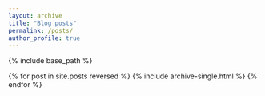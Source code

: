 ```yaml
---
layout: archive
title: "Blog posts"
permalink: /posts/
author_profile: true
---
```

{% include base_path %}

{% for post in site.posts reversed %}
  {% include archive-single.html %}
{% endfor %}

